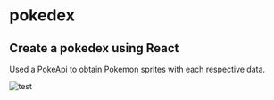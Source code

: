 # pokedex
Create a pokedex using React
------------------------------------
Used a PokeApi to obtain Pokemon sprites with each respective data.

![test](https://cdn-images-1.medium.com/max/1600/1*6s_MA7mz1MYblVRWUF0OqA.png)
